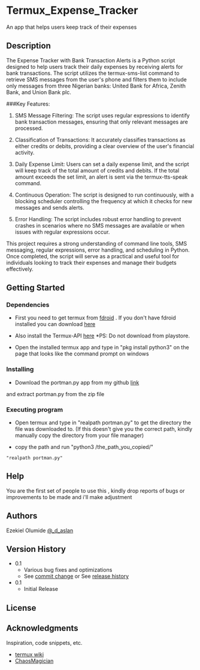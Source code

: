 # Termux_Expense_Tracker

An app that helps users keep track of their expenses

## Description
The Expense Tracker with Bank Transaction Alerts is a Python script designed to help users track their daily expenses by receiving alerts for bank transactions. The script utilizes the termux-sms-list command to retrieve SMS messages from the user's phone and filters them to include only messages from three Nigerian banks: United Bank for Africa, Zenith Bank, and Union Bank plc.

###Key Features:
1. SMS Message Filtering: The script uses regular expressions to identify bank transaction messages, ensuring that only relevant messages are processed.

2. Classification of Transactions: It accurately classifies transactions as either credits or debits, providing a clear overview of the user's financial activity.

3. Daily Expense Limit: Users can set a daily expense limit, and the script will keep track of the total amount of credits and debits. If the total amount exceeds the set limit, an alert is sent via the termux-tts-speak command.

4. Continuous Operation: The script is designed to run continuously, with a blocking scheduler controlling the frequency at which it checks for new messages and sends alerts.

5. Error Handling: The script includes robust error handling to prevent crashes in scenarios where no SMS messages are available or when issues with regular expressions occur.

This project requires a strong understanding of command line tools, SMS messaging, regular expressions, error handling, and scheduling in Python. Once completed, the script will serve as a practical and useful tool for individuals looking to track their expenses and manage their budgets effectively.


## Getting Started

### Dependencies
* First you need to get termux from [fdroid](https://f-droid.org/en/packages/com.termux/) . If you don't have fdroid installed you can download [here](https://f-droid.org/)
* Also install the Termux-API [here](https://f-droid.org/en/packages/com.termux.api/)
*PS: Do not download from playstore.

* Open the installed termux app and type in "pkg install python3" on the page that looks like the command prompt on windows


### Installing

* Download the portman.py app from my github [link](https://github.com/olurocks/termux_port/archive/refs/heads/main.zip)

and extract portman.py from the zip file



### Executing program

* Open termux and type in "realpath portman.py" to get the directory the file was downloaded to. (If this doesn't give you the correct path, kindly manually copy the directory from your file manager)

* copy the path and run "python3 /the_path_you_copied/"
```
"realpath portman.py"
```

## Help

You are the first set of people to use this , kindly drop reports of bugs or improvements to be made and i'll make adjustment



## Authors

Ezekiel Olumide 
[@_d_aslan](https://twitter.com/_d_aslan)

## Version History

* 0.1
    * Various bug fixes and optimizations
    * See [commit change]() or See [release history]()
* 0.1
    * Initial Release

## License



## Acknowledgments

Inspiration, code snippets, etc.
* [termux wiki](https://wiki.termux.com/wiki/Termux-notification)
* [ChaosMagician](https://twitter.com/Kuro_Lytes)
